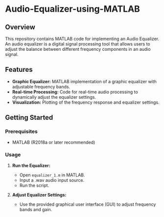 # Audio-Equalizer-using-MATLAB
## Overview

This repository contains MATLAB code for implementing an Audio Equalizer. An audio equalizer is a digital signal processing tool that allows users to adjust the balance between different frequency components in an audio signal.

## Features

- **Graphic Equalizer:** MATLAB implementation of a graphic equalizer with adjustable frequency bands.
- **Real-time Processing:** Code for real-time audio processing to dynamically adjust the equalizer settings.
- **Visualization:** Plotting of the frequency response and equalizer settings.

## Getting Started

### Prerequisites

- MATLAB (R2018a or later recommended)

### Usage

1. **Run the Equalizer:**
   - Open `equalizer_1.m` in MATLAB.
   - Input a .wav audio input source.
   - Run the script.

2. **Adjust Equalizer Settings:**
   - Use the provided graphical user interface (GUI) to adjust frequency bands and gain.
